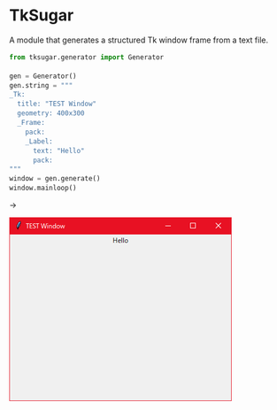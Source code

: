 # TkSugar

A module that generates a structured Tk window frame from a text file.

```python
from tksugar.generator import Generator

gen = Generator()
gen.string = """
_Tk:
  title: "TEST Window"
  geometry: 400x300
  _Frame:
    pack:
    _Label:
      text: "Hello"
      pack:
"""
window = gen.generate()
window.mainloop()
```
->

![demo](window.png)